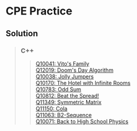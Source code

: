 
# CPE Practice

## Solution
>### C++
>> [Q10041: Vito's Family](https://github.com/wootdylan3/cpeTest/blob/master/Q10041.cpp)<br>
>> [Q12019: Doom's Day Algorithm](https://github.com/wootdylan3/cpeTest/blob/master/Q12019.cpp)<br>
>> [Q10038: Jolly Jumpers](https://github.com/wootdylan3/cpeTest/blob/master/Q10038.cpp)<br>
>> [Q10170: The Hotel with Infinite Rooms](https://github.com/wootdylan3/cpeTest/blob/master/Q10170.cpp)<br>
>> [Q10783: Odd Sum](https://github.com/wootdylan3/cpeTest/blob/master/Q10783.cpp)<br>
>> [Q10812: Beat the Spread!](https://github.com/wootdylan3/cpeTest/blob/master/Q10812.cpp)<br>
>> [Q11349: Symmetric Matrix](https://github.com/wootdylan3/cpeTest/blob/master/Q11349.cpp)<br>
>> [Q11150: Cola](https://github.com/wootdylan3/cpeTest/blob/master/Q11150.cpp)<br>
>> [Q11063: B2-Sequence](https://github.com/wootdylan3/cpeTest/blob/master/Q11063.cpp)<br>
>> [Q10071: Back to High School Physics](https://github.com/wootdylan3/cpeTest/blob/master/Q10071.cpp)<br>